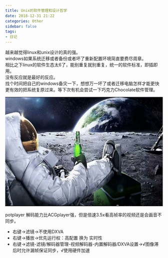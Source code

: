 ```yaml
---
title: Unix的软件管理和设计哲学
date: 2018-12-31 21:22
categories: Other
sidebar: false
tags:
- 日记
---
```

越来越觉得linux和unix设计的真的强。  
windows如果系统迁移或者备份或者坏了重新配置环境简直要费尽周章。   
相比之下linux的软件生态太6了，能别重复就别重复，统一的软件标准，即插即用。  
没有反应就是最好的反应。  
找个时间把自己的windows备灾一下，想想万一坏了或者迁移电脑怎样才能更快更有效的把系统复原过来。等下次有机会尝试一下巧克力Chocolate软件管理。

<div align=center ><img src="./static/TIM图片20190514165620.jpg" style="height: 350px"/></div>


potplayer 解码能力比ACGplayer强，但是倍速3.5x看高帧率的视频还是会画音不同步。   
- 右键->滤镜->不使用DXVA
- 右键->播放->优先运行权：高配置 换为 实时性
- 右键->滤镜-滤镜/解码器管理-视频解码器-内置解码器/DXVA设置->√图像滞后时允许漏帧保证同步，√使用硬件加速 
